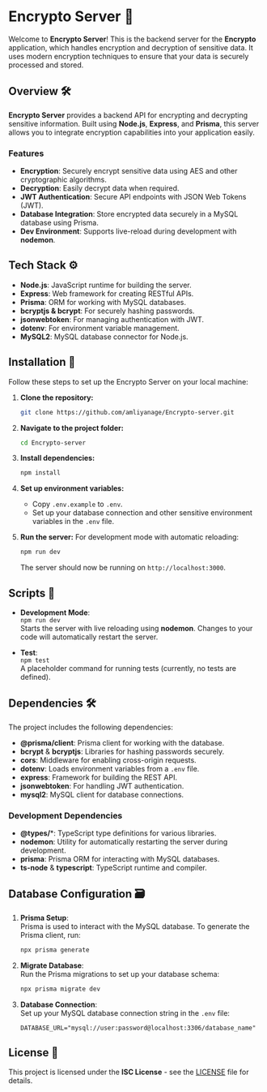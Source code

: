 # Encrypto Server 🔐

Welcome to **Encrypto Server**! This is the backend server for the **Encrypto** application, which handles encryption and decryption of sensitive data. It uses modern encryption techniques to ensure that your data is securely processed and stored.

## Overview 🛠️

**Encrypto Server** provides a backend API for encrypting and decrypting sensitive information. Built using **Node.js**, **Express**, and **Prisma**, this server allows you to integrate encryption capabilities into your application easily.

### Features

- **Encryption**: Securely encrypt sensitive data using AES and other cryptographic algorithms.
- **Decryption**: Easily decrypt data when required.
- **JWT Authentication**: Secure API endpoints with JSON Web Tokens (JWT).
- **Database Integration**: Store encrypted data securely in a MySQL database using Prisma.
- **Dev Environment**: Supports live-reload during development with **nodemon**.

## Tech Stack ⚙️

- **Node.js**: JavaScript runtime for building the server.
- **Express**: Web framework for creating RESTful APIs.
- **Prisma**: ORM for working with MySQL databases.
- **bcryptjs & bcrypt**: For securely hashing passwords.
- **jsonwebtoken**: For managing authentication with JWT.
- **dotenv**: For environment variable management.
- **MySQL2**: MySQL database connector for Node.js.

## Installation 🚀

Follow these steps to set up the Encrypto Server on your local machine:

1. **Clone the repository:**
   ```bash
   git clone https://github.com/amliyanage/Encrypto-server.git
   ```

2. **Navigate to the project folder:**
   ```bash
   cd Encrypto-server
   ```

3. **Install dependencies:**
   ```bash
   npm install
   ```

4. **Set up environment variables:**
   - Copy `.env.example` to `.env`.
   - Set up your database connection and other sensitive environment variables in the `.env` file.

5. **Run the server:**
   For development mode with automatic reloading:
   ```bash
   npm run dev
   ```
   The server should now be running on `http://localhost:3000`.

## Scripts 📜

- **Development Mode**:  
  `npm run dev`  
  Starts the server with live reloading using **nodemon**. Changes to your code will automatically restart the server.
  
- **Test**:  
  `npm test`  
  A placeholder command for running tests (currently, no tests are defined).

## Dependencies 🛠️

The project includes the following dependencies:

- **@prisma/client**: Prisma client for working with the database.
- **bcrypt** & **bcryptjs**: Libraries for hashing passwords securely.
- **cors**: Middleware for enabling cross-origin requests.
- **dotenv**: Loads environment variables from a `.env` file.
- **express**: Framework for building the REST API.
- **jsonwebtoken**: For handling JWT authentication.
- **mysql2**: MySQL client for database connections.

### Development Dependencies

- **@types/***: TypeScript type definitions for various libraries.
- **nodemon**: Utility for automatically restarting the server during development.
- **prisma**: Prisma ORM for interacting with MySQL databases.
- **ts-node** & **typescript**: TypeScript runtime and compiler.

## Database Configuration 🗃️

1. **Prisma Setup**:  
   Prisma is used to interact with the MySQL database. To generate the Prisma client, run:
   ```bash
   npx prisma generate
   ```

2. **Migrate Database**:  
   Run the Prisma migrations to set up your database schema:
   ```bash
   npx prisma migrate dev
   ```

3. **Database Connection**:  
   Set up your MySQL database connection string in the `.env` file:
   ```env
   DATABASE_URL="mysql://user:password@localhost:3306/database_name"
   ```

## License 📜

This project is licensed under the **ISC License** - see the [LICENSE](LICENSE) file for details.
